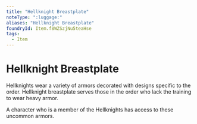 ```yaml
---
title: "Hellknight Breastplate"
noteType: ":luggage:"
aliases: "Hellknight Breastplate"
foundryId: Item.f8WZSzjNu5teaHse
tags:
  - Item
---
```


# Hellknight Breastplate

Hellknights wear a variety of armors decorated with designs specific to the order. Hellknight breastplate serves those in the order who lack the training to wear heavy armor.

A character who is a member of the Hellknights has access to these uncommon armors.
